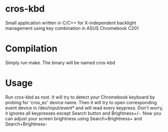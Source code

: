 # cros-kbd
Small application written in C/C++ for X-independent backlight management using key combination in ASUS Chromebook C201

# Compilation
Simply run make. The binary will be named cros-kbd

# Usage
Run cros-kbd as root. It will try to detect your Chromebook keyboard by probing for 'cros_ec' device name. Then it will try to open corresponding event device in /dev/input/event* and will read every keypress. Don't worry, it ignores all keypresses except Search button and Brightness+/-. Now you can adjust your screen brightness using Search+Brightness+ and Search+Brightness-
